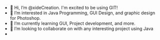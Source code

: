 - 👋 Hi, I’m @xideCreation. I'm excited to be using GIT!
- 👀 I’m interested in Java Programming, GUI Design, and graphic design for Photoshop.
- 🌱 I’m currently learning GUI, Project development, and more.
- 💞️ I’m looking to collaborate on with any interesting project using Java 
- 

<!---
xideCreation/xideCreation is a ✨ special ✨ repository because its `README.md` (this file) appears on your GitHub profile.
You can click the Preview link to take a look at your changes.
--->
